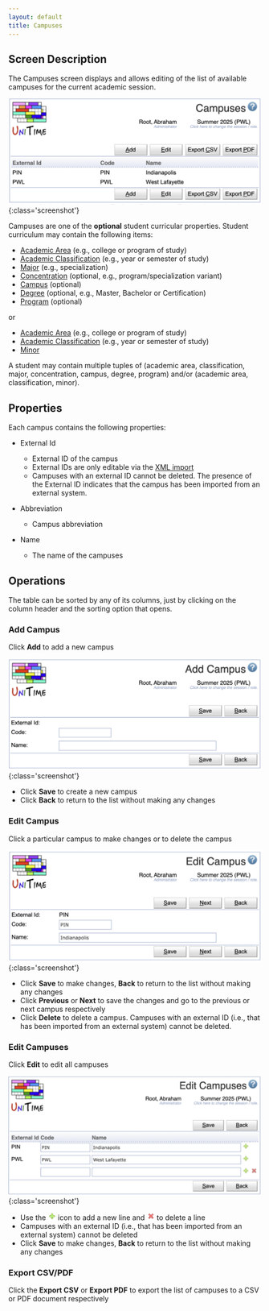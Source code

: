 ```yaml
---
layout: default
title: Campuses
---
```


## Screen Description

The Campuses screen displays and allows editing of the list of available campuses for the current academic session.

![Campuses](images/campuses-1.png){:class='screenshot'}

Campuses are one of the **optional** student curricular properties. Student curriculum may contain the following items:

* [Academic Area](academic-areas) (e.g., college or program of study)
* [Academic Classification](academic-classifications) (e.g., year or semester of study)
* [Major](majors) (e.g., specialization)
* [Concentration](concentrations) (optional, e.g., program/specialization variant)
* [Campus](campuses) (optional)
* [Degree](degrees) (optional, e.g., Master, Bachelor or Certification)
* [Program](programs) (optional)

or

* [Academic Area](academic-areas) (e.g., college or program of study)
* [Academic Classification](academic-classifications) (e.g., year or semester of study)
* [Minor](minors)

A student may contain multiple tuples of (academic area, classification, major, concentration, campus, degree, program) and/or (academic area, classification, minor).

## Properties

Each campus contains the following properties:

* External Id
	* External ID of the campus
	* External IDs are only editable via the [XML import](https://www.unitime.org/uct_interfaces.php)
	* Campuses with an external ID cannot be deleted. The presence of the External ID indicates that the campus has been imported from an external system.

* Abbreviation
	* Campus abbreviation

* Name
	* The name of the campuses

## Operations

The table can be sorted by any of its columns, just by clicking on the column header and the sorting option that opens.

### Add Campus
Click **Add** to add a new campus

![Campuses](images/campuses-2.png){:class='screenshot'}

* Click **Save** to create a new campus
* Click **Back** to return to the list without making any changes

### Edit Campus
Click a particular campus to make changes or to delete the campus

![Campuses](images/campuses-3.png){:class='screenshot'}

* Click **Save** to make changes, **Back** to return to the list without making any changes
* Click **Previous** or **Next** to save the changes and go to the previous or next campus respectively
* Click **Delete** to delete a campus. Campuses with an external ID (i.e., that has been imported from an external system) cannot be deleted.

### Edit Campuses
Click **Edit** to edit all campuses

![Campuses](images/campuses-4.png){:class='screenshot'}

* Use the ![Add](images/icon-add.png) icon to add a new line and ![Delete](images/icon-delete.png) to delete a line
* Campuses with an external ID (i.e., that has been imported from an external system) cannot be deleted
* Click **Save** to make changes, **Back** to return to the list without making any changes

### Export CSV/PDF
Click the **Export CSV** or **Export PDF** to export the list of campuses to a CSV or PDF document respectively
